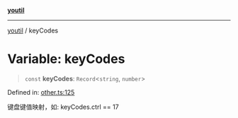 [**youtil**](../README.md)

***

[youtil](../globals.md) / keyCodes

# Variable: keyCodes

> `const` **keyCodes**: `Record`\<`string`, `number`\>

Defined in: [other.ts:125](https://github.com/sxei/youtil/blob/8e9577520240aa8b6f6b2cd2200d03ed8000ea52/src/other.ts#L125)

键盘键值映射，如: keyCodes.ctrl == 17
